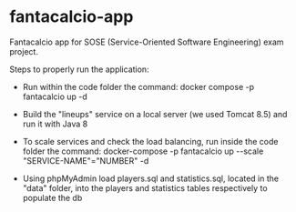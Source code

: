 # fantacalcio-app
 Fantacalcio app for SOSE (Service-Oriented Software Engineering) exam project.

Steps to properly run the application:

- Run within the code folder the command: docker compose -p fantacalcio up -d

- Build the "lineups" service on a local server (we used Tomcat 8.5) and run it with Java 8

- To scale services and check the load balancing, run inside the code folder the command: docker-compose -p fantacalcio up --scale "SERVICE-NAME"="NUMBER" -d

- Using phpMyAdmin load players.sql and statistics.sql, located in the "data" folder, into the players and statistics tables respectively to populate the db
